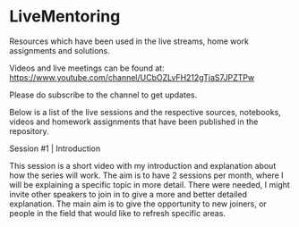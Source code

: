 # LiveMentoring
Resources which have been used in the live streams, home work assignments and solutions.

Videos and live meetings can be found at:
https://www.youtube.com/channel/UCbOZLvFH212gTjaS7JPZTPw

Please do subscribe to the channel to get updates.

Below is a list of the live sessions and the respective sources, notebooks, videos and homework assignments that have been published in the repository.

Session #1 | Introduction

This session is a short video with my introduction and explanation about how the series will work. The aim is to have 2 sessions per month, where I will be explaining a specific topic in more detail. There were needed, I might invite other speakers to join in to give a more and better detailed explanation.
The main aim is to give the opportunity to new joiners, or people in the field that would like to refresh specific areas.
